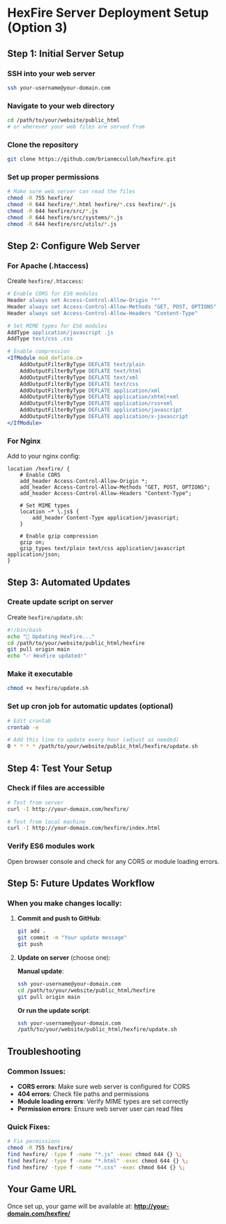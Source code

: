 # HexFire Server Deployment Setup (Option 3)

## Step 1: Initial Server Setup

### SSH into your web server
```bash
ssh your-username@your-domain.com
```

### Navigate to your web directory
```bash
cd /path/to/your/website/public_html
# or wherever your web files are served from
```

### Clone the repository
```bash
git clone https://github.com/brianmcculloh/hexfire.git
```

### Set up proper permissions
```bash
# Make sure web server can read the files
chmod -R 755 hexfire/
chmod -R 644 hexfire/*.html hexfire/*.css hexfire/*.js
chmod -R 644 hexfire/src/*.js
chmod -R 644 hexfire/src/systems/*.js
chmod -R 644 hexfire/src/utils/*.js
```

## Step 2: Configure Web Server

### For Apache (.htaccess)
Create `hexfire/.htaccess`:
```apache
# Enable CORS for ES6 modules
Header always set Access-Control-Allow-Origin "*"
Header always set Access-Control-Allow-Methods "GET, POST, OPTIONS"
Header always set Access-Control-Allow-Headers "Content-Type"

# Set MIME types for ES6 modules
AddType application/javascript .js
AddType text/css .css

# Enable compression
<IfModule mod_deflate.c>
    AddOutputFilterByType DEFLATE text/plain
    AddOutputFilterByType DEFLATE text/html
    AddOutputFilterByType DEFLATE text/xml
    AddOutputFilterByType DEFLATE text/css
    AddOutputFilterByType DEFLATE application/xml
    AddOutputFilterByType DEFLATE application/xhtml+xml
    AddOutputFilterByType DEFLATE application/rss+xml
    AddOutputFilterByType DEFLATE application/javascript
    AddOutputFilterByType DEFLATE application/x-javascript
</IfModule>
```

### For Nginx
Add to your nginx config:
```nginx
location /hexfire/ {
    # Enable CORS
    add_header Access-Control-Allow-Origin *;
    add_header Access-Control-Allow-Methods "GET, POST, OPTIONS";
    add_header Access-Control-Allow-Headers "Content-Type";
    
    # Set MIME types
    location ~* \.js$ {
        add_header Content-Type application/javascript;
    }
    
    # Enable gzip compression
    gzip on;
    gzip_types text/plain text/css application/javascript application/json;
}
```

## Step 3: Automated Updates

### Create update script on server
Create `hexfire/update.sh`:
```bash
#!/bin/bash
echo "🔄 Updating HexFire..."
cd /path/to/your/website/public_html/hexfire
git pull origin main
echo "✅ HexFire updated!"
```

### Make it executable
```bash
chmod +x hexfire/update.sh
```

### Set up cron job for automatic updates (optional)
```bash
# Edit crontab
crontab -e

# Add this line to update every hour (adjust as needed)
0 * * * * /path/to/your/website/public_html/hexfire/update.sh
```

## Step 4: Test Your Setup

### Check if files are accessible
```bash
# Test from server
curl -I http://your-domain.com/hexfire/

# Test from local machine
curl -I http://your-domain.com/hexfire/index.html
```

### Verify ES6 modules work
Open browser console and check for any CORS or module loading errors.

## Step 5: Future Updates Workflow

### When you make changes locally:
1. **Commit and push to GitHub**:
   ```bash
   git add .
   git commit -m "Your update message"
   git push
   ```

2. **Update on server** (choose one):
   
   **Manual update**:
   ```bash
   ssh your-username@your-domain.com
   cd /path/to/your/website/public_html/hexfire
   git pull origin main
   ```
   
   **Or run the update script**:
   ```bash
   ssh your-username@your-domain.com
   /path/to/your/website/public_html/hexfire/update.sh
   ```

## Troubleshooting

### Common Issues:
- **CORS errors**: Make sure web server is configured for CORS
- **404 errors**: Check file paths and permissions
- **Module loading errors**: Verify MIME types are set correctly
- **Permission errors**: Ensure web server user can read files

### Quick Fixes:
```bash
# Fix permissions
chmod -R 755 hexfire/
find hexfire/ -type f -name "*.js" -exec chmod 644 {} \;
find hexfire/ -type f -name "*.html" -exec chmod 644 {} \;
find hexfire/ -type f -name "*.css" -exec chmod 644 {} \;
```

## Your Game URL
Once set up, your game will be available at:
**http://your-domain.com/hexfire/**

